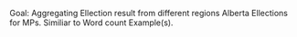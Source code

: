 Goal:
    Aggregating Ellection result from different regions
    Alberta Ellections for MPs.
    Similiar to Word count Example(s).